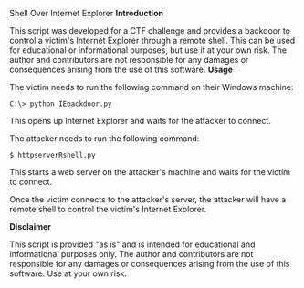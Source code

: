 Shell Over Internet Explorer
**Introduction**

This script was developed for a CTF challenge and provides a backdoor to control a victim's Internet Explorer through a remote shell. This can be used for educational or informational purposes, but use it at your own risk. The author and contributors are not responsible for any damages or consequences arising from the use of this software.
**Usage`**

The victim needs to run the following command on their Windows machine:

```C:\> python IEbackdoor.py ```

This opens up Internet Explorer and waits for the attacker to connect.

The attacker needs to run the following command:

```$ httpserverRshell.py ```

This starts a web server on the attacker's machine and waits for the victim to connect.

Once the victim connects to the attacker's server, the attacker will have a remote shell to control the victim's Internet Explorer.


**Disclaimer**

This script is provided "as is" and is intended for educational and informational purposes only. The author and contributors are not responsible for any damages or consequences arising from the use of this software. Use at your own risk.
